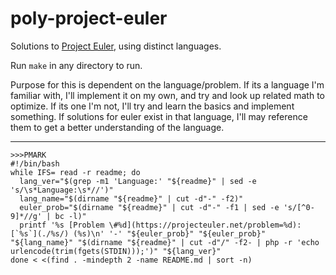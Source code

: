 # poly-project-euler

Solutions to [Project Euler](https://projecteuler.net), using distinct languages.

Run `make` in any directory to run.

Purpose for this is dependent on the language/problem. If its a language I'm familiar with, I'll implement it on my own, and try and look up related math to optimize. If its one I'm not, I'll try and learn the basics and implement something. If solutions for euler exist in that language, I'll may reference them to get a better understanding of the language.

---

```
>>>PMARK
#!/bin/bash
while IFS= read -r readme; do
  lang_ver="$(grep -m1 'Language:' "${readme}" | sed -e 's/\s*Language:\s*//')"
  lang_name="$(dirname "${readme}" | cut -d"-" -f2)"
  euler_prob="$(dirname "${readme}" | cut -d"-" -f1 | sed -e 's/[^0-9]*//g' | bc -l)"
  printf '%s [Problem \#%d](https://projecteuler.net/problem=%d): [`%s`](./%s/) (%s)\n' '-' "${euler_prob}" "${euler_prob}" "${lang_name}" "$(dirname "${readme}" | cut -d"/" -f2- | php -r 'echo urlencode(trim(fgets(STDIN)));')" "${lang_ver}"
done < <(find . -mindepth 2 -name README.md | sort -n)
```

